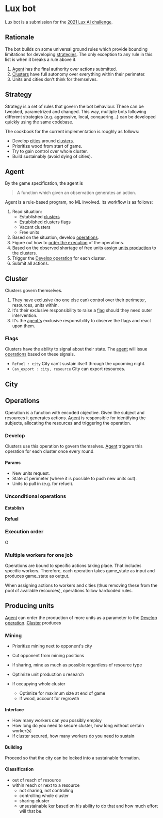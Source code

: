 
# Lux bot

Lux bot is a submission for the [2021 Lux AI challenge](https://www.lux-ai.org/specs-2021).

## Rationale
The bot builds on some universal ground rules which provide bounding limitations for developing [strategies](#strategy).
The only exception to any rule in this list is when it breaks a rule above it.

1. [Agent](#agent) has the final authority over actions submitted.
2. [Clusters](#cluster) have full autonomy over everything within their perimeter.
3. Units and cities don't think for themselves.

## <a name="strategy"></a> Strategy

Strategy is a set of rules that govern the bot behaviour. These can be tweaked, parametrized and changed.
This way, multiple bots following different strategies
(e.g. aggressive, local, conquering...) can be developed quickly using the same codebase. 

The cookbook for the current implementation is roughly as follows:

- Develop [cities](#city) around [clusters](#cluster).
- Prioritize wood from start of game.
- Try to gain control over whole cluster.
- Build sustainably (avoid dying of cities).

## <a name="Agent"></a> Agent
By the game specification, the agent is

>A function which given an observation generates an action.

Agent is a rule-based program, no ML involved. Its workflow is as follows:

1. Read situation:
    - Established [clusters](#cluster)
    - Established clusters [flags](#flags)
    - Vacant clusters
    - Free units
2. Based on the situation, develop [operations](#operation).
3. Figure out how to [order the execution](#execution_order) of the operations.
4. Based on the observed shortage of free units assign [units production](#producing_units) to the clusters.
5. Trigger the [Develop operation](#operation-develop) for each cluster.
6. Submit all actions.

## <a name="cluster"></a> Cluster

Clusters govern themselves.

1. They have exclusive (no one else can) control over their perimeter, resources, units within.
2. It's their exclusive responsibility to raise a [flag](#flags) should they need outer intervention.
3. It's the [agent's](#agent) exclusive responsibility to observe the flags and react upon them.

### <a name="flags"></a>Flags

Clusters have the ability to signal about their state.
The [agent](#agent) will issue [operations](#operation) based on these signals.

- `Refuel : city` City can't sustain itself through the upcoming night.
- `Can_export : city, resource` City can export resources.

## <a name="city"></a>City
## <a name="operation"></a>Operations
Operation is a function with encoded objective.
Given the subject and resources it generates actions.
[Agent](#agent) is responsible for identifying the subjects, allocating the resources and triggering the operation.

### <a name="operation_develop"></a>Develop
Clusters use this operation to govern themselves.
[Agent](#agent) triggers this operation for each cluster once every round.

#### Params
- New units request.
- State of perimeter (where it is possible to push new units out).
- Units to pull in (e.g. for refuel).

### Unconditional operations
#### Establish
#### <a name="refuel"></a>Refuel
### <a name="execution_order"></a> Execution order

O

### Multiple workers for one job

Operations are bound to specific actions taking place. That includes specific workers.
Therefore, each operation takes game_state as input and produces game_state as output.

When assigning actions to workers and cities (thus removing these from the pool of available resources),
operations follow hardcoded rules.

## <a name="producing_units"></a>Producing units
[Agent](#agent) can order the production of more units as a parameter to the [Develop operation](#operation_develop).
[Cluster](#cluster) produces  

### Mining
- Prioritize mining next to opponent's city
- Cut opponent from mining positions

- If sharing, mine as much as possible regardless of resource type
- Optimize unit production x research
- If occupying whole cluster
  - Optimize for maximum size at end of game
  - If wood, account for regrowth

#### Interface
- How many workers can you possibly employ
- How long do you need to secure cluster, how long without certain worker(s)
- If cluster secured, how many workers do you need to sustain

#### Building
Proceed so that the city can be locked into a sustainable formation.

#### Classification
- out of reach of resource
- within reach or next to a resource
  - not sharing, not controlling
  - controlling whole cluster
  - sharing cluster
  - unsustainable
ker based on his ability to do that and how much effort will that be.